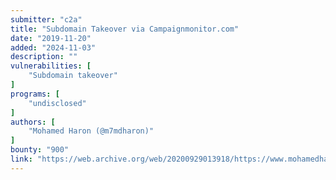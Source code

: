 ```yaml
---
submitter: "c2a"
title: "Subdomain Takeover via Campaignmonitor.com"
date: "2019-11-20"
added: "2024-11-03"
description: ""
vulnerabilities: [
    "Subdomain takeover"
]
programs: [
    "undisclosed"
]
authors: [
    "Mohamed Haron (@m7mdharon)"
]
bounty: "900"
link: "https://web.archive.org/web/20200929013918/https://www.mohamedharon.com/2019/11/subdomain-takeover-via.html"
---
```




